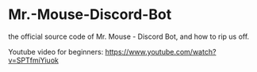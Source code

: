 # Mr.-Mouse-Discord-Bot
the official source code of Mr. Mouse - Discord Bot, and how to rip us off.

Youtube video for beginners: https://www.youtube.com/watch?v=SPTfmiYiuok
